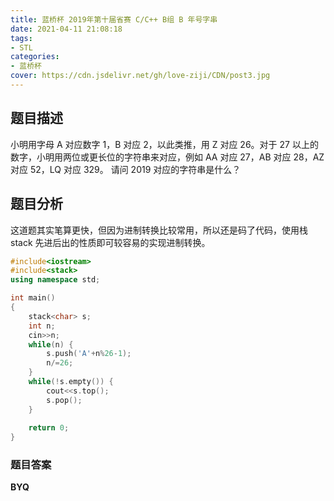 ```yaml
---
title: 蓝桥杯 2019年第十届省赛 C/C++ B组 B 年号字串
date: 2021-04-11 21:08:18
tags:
- STL
categories:
- 蓝桥杯
cover: https://cdn.jsdelivr.net/gh/love-ziji/CDN/post3.jpg
---
```


## 题目描述

小明用字母 A 对应数字 1，B 对应 2，以此类推，用 Z 对应 26。对于 27 以上的数字，小明用两位或更长位的字符串来对应，例如 AA 对应 27，AB 对应 28，AZ 对应 52，LQ 对应 329。
请问 2019 对应的字符串是什么？

## 题目分析

这道题其实笔算更快，但因为进制转换比较常用，所以还是码了代码，使用栈 stack 先进后出的性质即可较容易的实现进制转换。

```c++
#include<iostream>
#include<stack>
using namespace std;

int main()
{
	stack<char> s;
	int n;
	cin>>n;
	while(n) {
		s.push('A'+n%26-1);
		n/=26;
	}
	while(!s.empty()) {
		cout<<s.top();
		s.pop();
	}
	
	return 0;
}
```

### 题目答案

**BYQ**